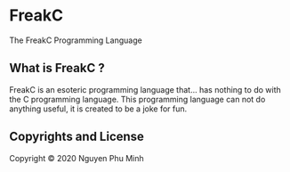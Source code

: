 # FreakC
The FreakC Programming Language

## What is FreakC ?
FreakC is an esoteric programming language that... has nothing to do with the C programming language. This programming language can not do anything useful, it is created to be a joke for fun.

## Copyrights and License
Copyright © 2020 Nguyen Phu Minh
